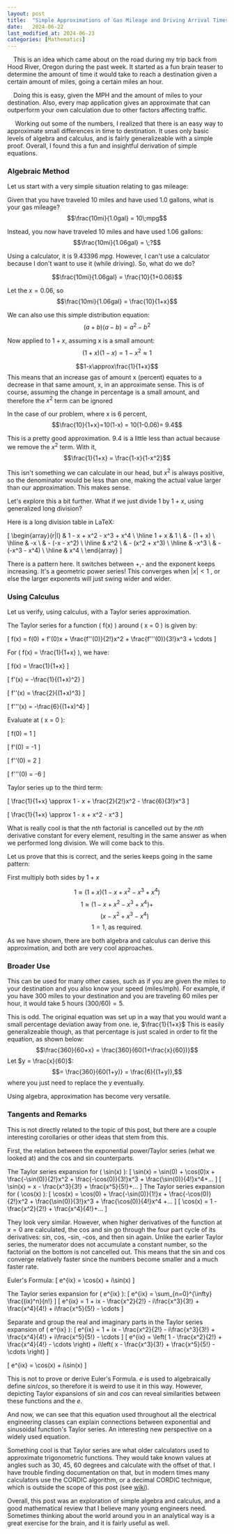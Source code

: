 ```yaml
---
layout: post
title:  "Simple Approximations of Gas Mileage and Driving Arrival Times"
date:   2024-06-22
last_modified_at: 2024-06-23
categories: [Mathematics]
---
```


&emsp;This is an idea which came about on the road during my trip back from Hood River, Oregon during the past week. It started as a fun brain teaser to determine the amount of time it would take to reach a destination given a certain amount of miles, going a certain miles an hour. 

&emsp;Doing this is easy, given the MPH and the amount of miles to your destination. Also, every map application gives an approximate that can outperform your own calculation due to other factors affecting traffic. 

&emsp; Working out some of the numbers, I realized that there is an easy way to approximate small differences in time to destination. It uses only basic levels of algebra and calculus, and is fairly generalizeable with a simple proof. Overall, I found this a fun and insightful derivation of simple equations.

### Algebraic Method

Let us start with a very simple situation relating to gas mileage: 

Given that you have traveled 10 miles and have used 1.0 gallons, what is your gas mileage?
$$\frac{10mi}{1.0gal} = 10\;mpg$$

Instead, you now have traveled 10 miles and have used 1.06 gallons:
$$\frac{10mi}{1.06gal} = \;?$$

Using a calculator, it is $9.43396\;mpg$. However, I can't use a calculator because I don't want to use it (while driving). So, what do we do?

$$\frac{10mi}{1.06gal} = \frac{10}{1+0.06}$$

Let the $x = 0.06$, so
$$\frac{10mi}{1.06gal} = \frac{10}{1+x}$$

We can also use this simple distribution equation:
$$(a+b)(a-b)=a^2-b^2$$

Now applied to $1+x$, assuming x is a small amount:
$$(1+x)(1-x)=1-x^2\approx1$$

$$1-x\approx\frac{1}{1+x}$$
This means that an increase gas of amount x (percent) equates to a decrease in that same amount, x, in an approximate sense. This is of course, assuming the change in percentage is a small amount, and therefore the $x^2$ term can be ignored

In the case of our problem, where x is 6 percent,
$$\frac{10}{1+x}=10(1-x) = 10(1-0.06)= 9.4$$

This is a pretty good approximation. 9.4 is a little less than actual because we remove the $x^2$ term. With it, 
$$\frac{1}{1+x} = \frac{1-x}{1-x^2}$$

This isn't something we can calculate in our head, but $x^2$ is always positive, so the denominator would be less than one, making the actual value larger than our approximation. This makes sense.

Let's explore this a bit further. What if we just divide $1$ by $1+x$, using generalized long division?

Here is a long division table in LaTeX:

\[
\begin{array}{r|l}
  & 1 - x + x^2 - x^3 + x^4 \\
\hline
1 + x & 1 \\
  & - (1 + x) \\
\hline
  & -x \\
  & - (-x - x^2) \\
\hline
  & x^2 \\
  & - (x^2 + x^3) \\
\hline
  & -x^3 \\
  & - (-x^3 - x^4) \\
\hline
  & x^4 \\
\end{array}
\]


There is a pattern here. It switches between +,- and the exponent keeps increasing. It's a geometric power series! This converges when $|x|<1$ , or else the larger exponents will just swing wider and wider. 

### Using Calculus

Let us verify, using calculus, with a Taylor series approximation. 

The Taylor series for a function \( f(x) \) around \( x = 0 \) is given by:

\[
f(x) = f(0) + f'(0)x + \frac{f''(0)}{2!}x^2 + \frac{f'''(0)}{3!}x^3 + \cdots
\]

For \( f(x) = \frac{1}{1+x} \), we have:

\[
f(x) = \frac{1}{1+x}
\]

\[
f'(x) = -\frac{1}{(1+x)^2}
\]

\[
f''(x) = \frac{2}{(1+x)^3}
\]

\[
f'''(x) = -\frac{6}{(1+x)^4}
\]

Evaluate at \( x = 0 \):

\[
f(0) = 1
\]

\[
f'(0) = -1
\]

\[
f''(0) = 2
\]

\[
f'''(0) = -6
\]

Taylor series up to the third term:

\[
\frac{1}{1+x} \approx 1 - x + \frac{2}{2!}x^2 - \frac{6}{3!}x^3
\]

\[
\frac{1}{1+x} \approx 1 - x + x^2 - x^3
\]

What is really cool is that the $nth$ factorial is cancelled out by the $nth$ derivative constant for every element, resulting in the same answer as when we performed long division. We will come back to this.

Let us prove that this is correct, and the series keeps going in the same pattern:

First multiply both sides by $1+x$

$$1 \approx (1+x)(1 - x + x^2 - x^3 + x^4)$$
$$1 \approx (1 - x + x^2 - x^3 + x^4)+$$ $$\;\;\;\;\;\;\;\;\;\;(x - x^2 + x^3 - x^4)$$$$1 = 1 \text{, as required.}$$

As we have shown, there are both algebra and calculus can derive this approximation, and both are very cool approaches. 

### Broader Use

This can be used for many other cases, such as if you are given the miles to your destination and you also know your speed (miles/mph). For example, if you have 300 miles to your destination and you are traveling 60 miles per hour, it would take 5 hours $(300/60)=5$.

This is odd. The original equation was set up in a way that you would want a small percentage deviation away from one. 
ie, $\frac{1}{1+x}$
This is easily generalizeable though, as that percentage is just scaled in order to fit the equation, as shown below:
$$\frac{360}{60+x} = \frac{360}{60(1+\frac{x}{60})}$$
Let $y = \frac{x}{60}$:
$$= \frac{360}{60(1+y)} = \frac{6}{(1+y)},$$where you just need to replace the y eventually.

Using algebra, approximation has become very versatile.

### Tangents and Remarks
This is not directly related to the topic of this post, but there are a couple interesting corollaries or other ideas that stem from this.

First, the relation between the exponential power/Taylor series (what we looked at) and the cos and sin counterparts. 

The Taylor series expansion for \( \sin(x) \):
\[ 
\sin(x) = \sin(0) + \cos(0)x + \frac{-\sin(0)}{2!}x^2 + \frac{-\cos(0)}{3!}x^3 + \frac{\sin(0)}{4!}x^4+...
\] \[ \sin(x) = x - \frac{x^3}{3!} + \frac{x^5}{5!}+... \]
The Taylor series expansion for \( \cos(x) \):
\[ 
\cos(x) = \cos(0) + \frac{-\sin(0)}{1!}x + \frac{-\cos(0)}{2!}x^2 + \frac{\sin(0)}{3!}x^3 + \frac{\cos(0)}{4!}x^4 +...
\]
\[ \cos(x) = 1 - \frac{x^2}{2!} + \frac{x^4}{4!}+... \]

They look very similar. However, when higher derivatives of the function at $x=0$ are calculated, the cos and sin go through the four part cycle of its derivatives: sin, cos, -sin, -cos, and then sin again. Unlike the earlier Taylor series, the numerator does not accumulate a constant number, so the factorial on the bottom is not cancelled out. This means that the sin and cos converge relatively faster since the numbers become smaller and a much faster rate. 

Euler's Formula:
\[ e^{ix} = \cos(x) + i\sin(x) \]

The Taylor series expansion for \( e^{ix} \):
\[ e^{ix} = \sum_{n=0}^{\infty} \frac{(ix)^n}{n!} \] \[ e^{ix} = 1 + ix - \frac{x^2}{2!} - i\frac{x^3}{3!} + \frac{x^4}{4!} + i\frac{x^5}{5!} - \cdots \]

Separate and group the real and imaginary parts in the Taylor series expansion of \( e^{ix} \):
\[ e^{ix} = 1 + ix - \frac{x^2}{2!} - i\frac{x^3}{3!} + \frac{x^4}{4!} + i\frac{x^5}{5!} - \cdots \] \[ e^{ix} = \left( 1 - \frac{x^2}{2!} + \frac{x^4}{4!} - \cdots \right) + i\left( x - \frac{x^3}{3!} + \frac{x^5}{5!} - \cdots \right) \]

\[ e^{ix} = \cos(x) + i\sin(x) \]

This is not to prove or derive Euler's Formula. $e$ is used to algebraically define $sin/cos$, so therefore it is weird to use it in this way. However, depicting Taylor expansions of $sin$ and $cos$ can reveal similarities between these functions and the $e$.

And now, we can see that this equation used throughout all the electrical engineering classes can explain connections between exponential and sinusoidal function's Taylor series. An interesting new perspective on a widely used equation.

Something cool is that Taylor series are what older calculators used to approximate trigonometric functions. They would take known values at angles such as 30, 45, 60 degrees and calculate with the offset of that. I have trouble finding documentation on that, but in modern times many calculators use the CORDIC algorithm, or a decimal CORDIC technique, which is outside the scope of this post (see [wiki](https://en.wikipedia.org/wiki/CORDIC)).

Overall, this post was an exploration of simple algebra and calculus, and a good mathematical review that I believe many young engineers need. Sometimes thinking about the world around you in an analytical way is a great exercise for the brain, and it is fairly useful as well.













